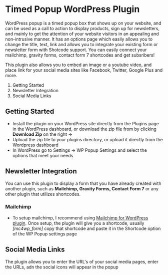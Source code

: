 Timed Popup WordPress Plugin
========

WordPress popup is a timed popup box that shows up on your website, and can be used as a call to action to display products, sign up for newsletters, and mainly to get the attention of your website visitors in an appealing and non-intrusive manner. It has an options page which easily allows you to change the title, text, link and allows you to integrate your existing form or newsletter form with Shotcode support. You can easily connect your mailchimp, gravity forms, contact form 7 shortcodes and get subsribers!

This plugin also allows you to embed an image or a youtube video, and place link for your social media sites like Facebook, Twitter, Google Plus and more.

1. Getting Started
2. Newsletter Integration
3. Social Media Links


## Getting Started
* Install the plugin on your WordPress site directly from the Plugins page in the WordPress dashboard, or download the zip file from by clicking **Download Zip** on the right ->
* Upload the zip file to your plugins directory, or upload it directly from the Wordpress dashboard
* In WordPress go to Settings -> WP Popup Settings and select the options that meet your needs

## Newsletter Integration
You can use this plugin to display a form that you have already created with another plugin, such as **Mailchimp, Gravity Forms, Contact Form 7** or any other plugin that utilizes shortcodes.

### Mailchimp
* To setup mailchimp, I recommend using [Mailchimp for WordPress plugin](http://wordpress.org/plugins/mailchimp-for-wp/). Once setup, the plugin will give you a shortcode, usually *[mc4wp_form]* copy that shortcode and paste it in the Shortcode option of the WP Popup settings page

## Social Media Links
The plugin allows you to enter the URL's of your social media pages, enter the URLs, adn the social icons will appear in the popup
